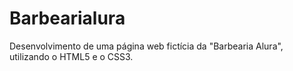 # Barbearialura
Desenvolvimento de uma página web fictícia da "Barbearia Alura", utilizando o HTML5 e o CSS3.
